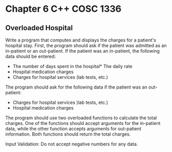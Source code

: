# Chapter 6 C++ COSC 1336

## Overloaded Hospital

Write a program that computes and displays the charges for a patient's hospital stay. First, the program should ask if the patient was admitted as an in-patient or an out-patient. If the patient was an in-patient, the following data should be entered: 

* The number of days spent in the hospital* The daily rate
* Hospital medication charges
* Charges for hospital services (lab tests, etc.)

The program should ask for the following data if the patient was an out-patient:

* Charges for hospital services )lab tests, etc.)
* Hospital medication charges

The program should use two overloaded functions to calculate the total charges. One of the functions should accept arguments for the in-patient data, while the other function accepts arguments for out-patient information. Both functions should return the total charges. 

Input Validation: Do not accept negative numbers for any data.
